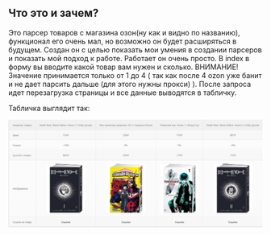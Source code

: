 Что это и зачем?
--------------------------  

Это парсер товаров с магазина озон(ну как и видно по названию), функционал его очень мал, но возможно он будет расширяться в будущем. Создан он с целью показать мои умения в создании парсеров и показать мой подход к работе. Работает он очень просто. В index в форму вы вводите какой товар вам нужен и сколько. ВНИМАНИЕ! Значение принимается только от 1 до 4 ( так как после 4 ozon уже банит и не дает парсить дальше (для этого нужны прокси) ). После запроса идет перезагрузка страницы и все данные выводятся в табличку.

Табличка выглядит так:

![alt text](screenshots/table.jpg)


   
